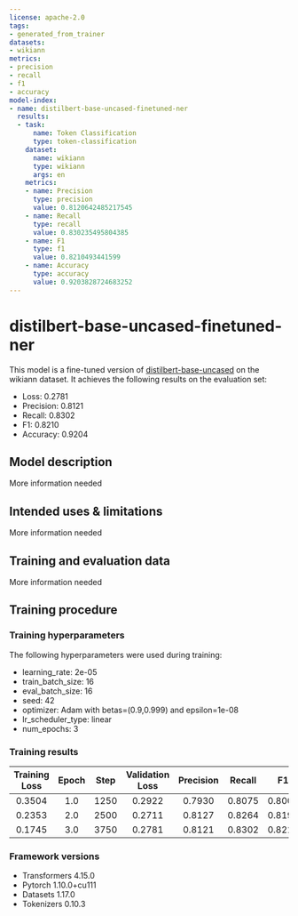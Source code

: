```yaml
---
license: apache-2.0
tags:
- generated_from_trainer
datasets:
- wikiann
metrics:
- precision
- recall
- f1
- accuracy
model-index:
- name: distilbert-base-uncased-finetuned-ner
  results:
  - task:
      name: Token Classification
      type: token-classification
    dataset:
      name: wikiann
      type: wikiann
      args: en
    metrics:
    - name: Precision
      type: precision
      value: 0.8120642485217545
    - name: Recall
      type: recall
      value: 0.830235495804385
    - name: F1
      type: f1
      value: 0.8210493441599
    - name: Accuracy
      type: accuracy
      value: 0.9203828724683252
---
```


<!-- This model card has been generated automatically according to the information the Trainer had access to. You
should probably proofread and complete it, then remove this comment. -->

# distilbert-base-uncased-finetuned-ner

This model is a fine-tuned version of [distilbert-base-uncased](https://huggingface.co/distilbert-base-uncased) on the wikiann dataset.
It achieves the following results on the evaluation set:
- Loss: 0.2781
- Precision: 0.8121
- Recall: 0.8302
- F1: 0.8210
- Accuracy: 0.9204

## Model description

More information needed

## Intended uses & limitations

More information needed

## Training and evaluation data

More information needed

## Training procedure

### Training hyperparameters

The following hyperparameters were used during training:
- learning_rate: 2e-05
- train_batch_size: 16
- eval_batch_size: 16
- seed: 42
- optimizer: Adam with betas=(0.9,0.999) and epsilon=1e-08
- lr_scheduler_type: linear
- num_epochs: 3

### Training results

| Training Loss | Epoch | Step | Validation Loss | Precision | Recall | F1     | Accuracy |
|:-------------:|:-----:|:----:|:---------------:|:---------:|:------:|:------:|:--------:|
| 0.3504        | 1.0   | 1250 | 0.2922          | 0.7930    | 0.8075 | 0.8002 | 0.9115   |
| 0.2353        | 2.0   | 2500 | 0.2711          | 0.8127    | 0.8264 | 0.8195 | 0.9196   |
| 0.1745        | 3.0   | 3750 | 0.2781          | 0.8121    | 0.8302 | 0.8210 | 0.9204   |


### Framework versions

- Transformers 4.15.0
- Pytorch 1.10.0+cu111
- Datasets 1.17.0
- Tokenizers 0.10.3
